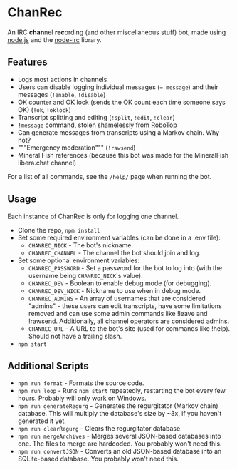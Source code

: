 # ChanRec

An IRC **chan**nel **rec**ording (and other miscellaneous stuff) bot, made using <a href="https://nodejs.org/">node.js</a> and the <a href="https://www.npmjs.com/package/irc/">node-irc</a> library.

## Features
- Logs most actions in channels
- Users can disable logging individual messages (`= message`) and their messages (`!enable`, `!disable`)
- OK counter and OK lock (sends the OK count each time someone says OK) (`!ok`, `!oklock`)
- Transcript splitting and editing (`!split`, `!edit`, `!clear`)
- `!message` command, stolen shamelessly from [RoboTop](https://robotop.xyz)
- Can generate messages from transcripts using a Markov chain. Why not?
- """Emergency moderation""" (`!rawsend`)
- Mineral Fish references (because this bot was made for the MineralFish libera.chat channel)

For a list of all commands, see the `/help/` page when running the bot.

## Usage

Each instance of ChanRec is only for logging one channel.

- Clone the repo, `npm install`
- Set some required environment variables (can be done in a .env file):
	- `CHANREC_NICK` - The bot's nickname.
	- `CHANREC_CHANNEL` - The channel the bot should join and log.
- Set some optional environment variables:
	- `CHANREC_PASSWORD` - Set a password for the bot to log into
		(with the username being `CHANREC_NICK`'s value).
	- `CHANREC_DEV` - Boolean to enable debug mode (for debugging).
	- `CHANREC_DEV_NICK` - Nickname to use when in debug mode.
	- `CHANREC_ADMINS` - An array of usernames that are considered "admins" -
		these users can edit transcripts, have some limitations removed
		and can use some admin commands like !leave and !rawsend.
		Additionally, all channel operators are considered admins.
	- `CHANREC_URL` - A URL to the bot's site (used for commands like !help).
		Should not have a trailing slash.
- `npm start`

## Additional Scripts
- `npm run format` - Formats the source code.
- `npm run loop` - Runs `npm start` repeatedly, restarting the bot every few hours. Probably will only work on Windows.
- `npm run generateRegurg` - Generates the regurgitator (Markov chain) database. This will multiply the database's size by ~3x, if you haven't generated it yet.
- `npm run clearRegurg` - Clears the regurgitator database.
- `npm run mergeArchives` - Merges several JSON-based databases into one. The files to merge are hardcoded. You probably won't need this.
- `npm run convertJSON` - Converts an old JSON-based database into an SQLite-based database. You probably won't need this.